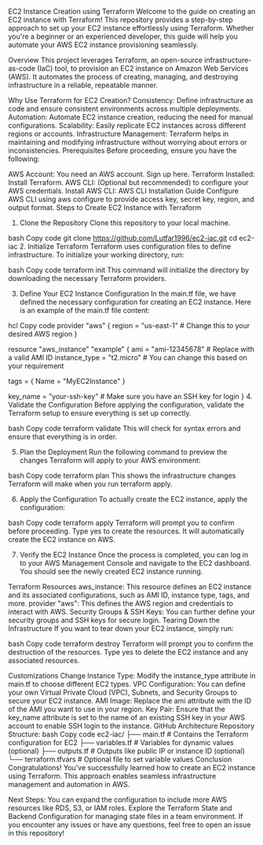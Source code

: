 EC2 Instance Creation using Terraform
Welcome to the guide on creating an EC2 instance with Terraform! This repository provides a step-by-step approach to set up your EC2 instance effortlessly using Terraform. Whether you're a beginner or an experienced developer, this guide will help you automate your AWS EC2 instance provisioning seamlessly.

Overview
This project leverages Terraform, an open-source infrastructure-as-code (IaC) tool, to provision an EC2 instance on Amazon Web Services (AWS). It automates the process of creating, managing, and destroying infrastructure in a reliable, repeatable manner.

Why Use Terraform for EC2 Creation?
Consistency: Define infrastructure as code and ensure consistent environments across multiple deployments.
Automation: Automate EC2 instance creation, reducing the need for manual configurations.
Scalability: Easily replicate EC2 instances across different regions or accounts.
Infrastructure Management: Terraform helps in maintaining and modifying infrastructure without worrying about errors or inconsistencies.
Prerequisites
Before proceeding, ensure you have the following:

AWS Account: You need an AWS account. Sign up here.
Terraform Installed: Install Terraform.
AWS CLI: (Optional but recommended) to configure your AWS credentials.
Install AWS CLI: AWS CLI Installation Guide
Configure AWS CLI using aws configure to provide access key, secret key, region, and output format.
Steps to Create EC2 Instance with Terraform

1. Clone the Repository
   Clone this repository to your local machine.

bash
Copy code
git clone https://github.com/Lutfar1996/ec2-iac.git
cd ec2-iac 2. Initialize Terraform
Terraform uses configuration files to define infrastructure. To initialize your working directory, run:

bash
Copy code
terraform init
This command will initialize the directory by downloading the necessary Terraform providers.

3. Define Your EC2 Instance Configuration
   In the main.tf file, we have defined the necessary configuration for creating an EC2 instance. Here is an example of the main.tf file content:

hcl
Copy code
provider "aws" {
region = "us-east-1" # Change this to your desired AWS region
}

resource "aws_instance" "example" {
ami = "ami-12345678" # Replace with a valid AMI ID
instance_type = "t2.micro" # You can change this based on your requirement

tags = {
Name = "MyEC2Instance"
}

key_name = "your-ssh-key" # Make sure you have an SSH key for login
} 4. Validate the Configuration
Before applying the configuration, validate the Terraform setup to ensure everything is set up correctly.

bash
Copy code
terraform validate
This will check for syntax errors and ensure that everything is in order.

5. Plan the Deployment
   Run the following command to preview the changes Terraform will apply to your AWS environment:

bash
Copy code
terraform plan
This shows the infrastructure changes Terraform will make when you run terraform apply.

6. Apply the Configuration
   To actually create the EC2 instance, apply the configuration:

bash
Copy code
terraform apply
Terraform will prompt you to confirm before proceeding. Type yes to create the resources. It will automatically create the EC2 instance on AWS.

7. Verify the EC2 Instance
   Once the process is completed, you can log in to your AWS Management Console and navigate to the EC2 dashboard. You should see the newly created EC2 instance running.

Terraform Resources
aws_instance: This resource defines an EC2 instance and its associated configurations, such as AMI ID, instance type, tags, and more.
provider "aws": This defines the AWS region and credentials to interact with AWS.
Security Groups & SSH Keys: You can further define your security groups and SSH keys for secure login.
Tearing Down the Infrastructure
If you want to tear down your EC2 instance, simply run:

bash
Copy code
terraform destroy
Terraform will prompt you to confirm the destruction of the resources. Type yes to delete the EC2 instance and any associated resources.

Customizations
Change Instance Type: Modify the instance_type attribute in main.tf to choose different EC2 types.
VPC Configuration: You can define your own Virtual Private Cloud (VPC), Subnets, and Security Groups to secure your EC2 instance.
AMI Image: Replace the ami attribute with the ID of the AMI you want to use in your region.
Key Pair: Ensure that the key_name attribute is set to the name of an existing SSH key in your AWS account to enable SSH login to the instance.
GitHub Architecture
Repository Structure:
bash
Copy code
ec2-iac/
├── main.tf # Contains the Terraform configuration for EC2
├── variables.tf # Variables for dynamic values (optional)
├── outputs.tf # Outputs like public IP or instance ID (optional)
└── terraform.tfvars # Optional file to set variable values
Conclusion
Congratulations! You’ve successfully learned how to create an EC2 instance using Terraform. This approach enables seamless infrastructure management and automation in AWS.

Next Steps:
You can expand the configuration to include more AWS resources like RDS, S3, or IAM roles.
Explore the Terraform State and Backend Configuration for managing state files in a team environment.
If you encounter any issues or have any questions, feel free to open an issue in this repository!
